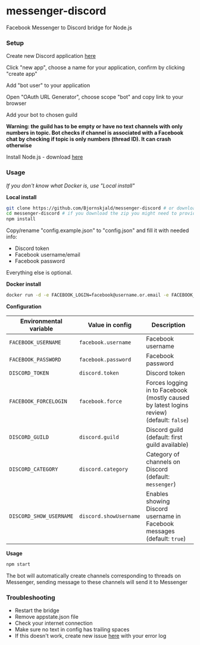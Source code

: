 # messenger-discord
Facebook Messenger to Discord bridge for Node.js

### Setup

Create new Discord application [here](https://discordapp.com/developers/applications/me)

Click "new app", choose a name for your application, confirm by clicking "create app"

Add "bot user" to your application

Open "OAuth URL Generator", choose scope "bot" and copy link to your browser

Add your bot to chosen guild

**Warning: the guild has to be empty or have no text channels with only numbers in topic. Bot checks if channel is associated with a Facebook chat by checking if topic is only numbers (thread ID). It can crash otherwise**

Install Node.js - download [here](https://nodejs.org/en/download/)

### Usage

*If you don't know what Docker is, use "Local install"*

**Local install**
```bash
git clone https://github.com/Bjornskjald/messenger-discord # or download a zip from GitHub repo and extract it to folder of your choice
cd messenger-discord # if you download the zip you might need to provide a full path, like C:\Users\User\Downloads\messenger-discord
npm install
```

Copy/rename "config.example.json" to "config.json" and fill it with needed info:
- Discord token
- Facebook username/email
- Facebook password

Everything else is optional.

**Docker install**
```bash
docker run -d -e FACEBOOK_LOGIN=facebook@username.or.email -e FACEBOOK_PASSWORD=yourfacebookpass -e DISCORD_TOKEN=token -e DISCORD_GUILD=nameofyourguild Bjornskjald/messenger-discord
```

**Configuration**

| Environmental variable |  Value in config  | Description |
| ---------------------- | ----------------- | ----------- |
| `FACEBOOK_USERNAME` | `facebook.username` | Facebook username |
| `FACEBOOK_PASSWORD` | `facebook.password` | Facebook password |
| `DISCORD_TOKEN` | `discord.token` | Discord token |
| `FACEBOOK_FORCELOGIN` | `facebook.force` | Forces logging in to Facebook (mostly caused by latest logins review) (default: `false`)|
| `DISCORD_GUILD` | `discord.guild` | Discord guild (default: first guild available)|
| `DISCORD_CATEGORY` | `discord.category` | Category of channels on Discord (default: `messenger`)|
| `DISCORD_SHOW_USERNAME` | `discord.showUsername` | Enables showing Discord username in Facebook messages (default: `true`)|

**Usage**
```bash
npm start
```

The bot will automatically create channels corresponding to threads on Messenger, sending message to these channels will send it to Messenger

### Troubleshooting

- Restart the bridge
- Remove appstate.json file
- Check your internet connection
- Make sure no text in config has trailing spaces
- If this doesn't work, create new issue [here](https://github.com/Bjornskjald/messenger-discord/issues) with your error log
